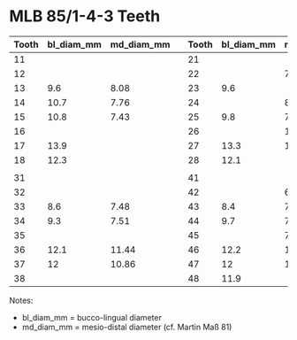 # MLB 85/1-4-3 Teeth

| Tooth | bl_diam_mm | md_diam_mm |   |  Tooth |  bl_diam_mm | md_diam_mm |   |  Tooth | bl_diam_mean_mm | md_diam_mm_mean |
|-------|------------|------------|---|--------|-------------|------------|---|--------|-----------------|-----------------|
| 11    |            |            |   | 21     |             |            |   | 11/21  |                 |                 |
| 12    |            |            |   | 22     |             | 7.35       |   | 12/22  |                 | 7.35            |
| 13    | 9.6        | 8.08       |   | 23     | 9.6         |            |   | 13/23  | 9.6             | 8.08            |
| 14    | 10.7       | 7.76       |   | 24     |             | 8          |   | 14/24  | 10.7            | 7.88            |
| 15    | 10.8       | 7.43       |   | 25     | 9.8         | 7.21       |   | 15/25  | 10.3            | 7.32            |
| 16    |            |            |   | 26     |             | 10.54      |   | 16/26  |                 | 10.54           |
| 17    | 13.9       |            |   | 27     | 13.3        | 10.2       |   | 17/27  | 13.6            | 10.2            |
| 18    | 12.3       |            |   | 28     | 12.1        |            |   | 18/28  | 12.2            |                 |
|       |            |            |   |        |             |            |   |        |                 |                 |
| 31    |            |            |   | 41     |             |            |   | 31/41  |                 |                 |
| 32    |            |            |   | 42     |             | 6.22       |   | 32/42  |                 | 6.22            |
| 33    | 8.6        | 7.48       |   | 43     | 8.4         | 7.39       |   | 33/43  | 8.5             | 7.435           |
| 34    | 9.3        | 7.51       |   | 44     | 9.7         | 7.29       |   | 34/44  | 9.5             | 7.4             |
| 35    |            |            |   | 45     |             | 7.6        |   | 35/45  |                 | 7.6             |
| 36    | 12.1       | 11.44      |   | 46     | 12.2        | 11.55      |   | 36/46  | 12.15           | 11.495          |
| 37    | 12         | 10.86      |   | 47     | 12          | 10.72      |   | 37/47  | 12              | 10.79           |
| 38    |            |            |   | 48     |  11.9       |            |   | 38/48  |  11.9           |                 |

Notes:
* bl_diam_mm = bucco-lingual diameter
* md_diam_mm = mesio-distal diameter (cf. Martin Maß 81)
